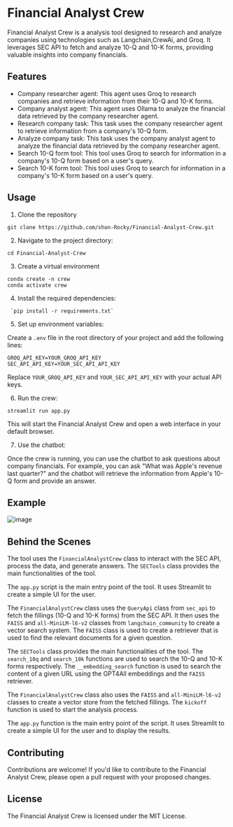 
Financial Analyst Crew
=====================

Financial Analyst Crew is a analysis tool designed to research and analyze companies using  technologies such as Langchain,CrewAi, and Groq. It leverages SEC API to fetch and analyze 10-Q and 10-K forms, providing valuable insights into company financials.


Features
--------

* Company researcher agent: This agent uses Groq to research companies and retrieve information from their 10-Q and 10-K forms.
* Company analyst agent: This agent uses Ollama to analyze the financial data retrieved by the company researcher agent.
* Research company task: This task uses the company researcher agent to retrieve information from a company's 10-Q form.
* Analyze company task: This task uses the company analyst agent to analyze the financial data retrieved by the company researcher agent.
* Search 10-Q form tool: This tool uses Groq to search for information in a company's 10-Q form based on a user's query.
* Search 10-K form tool: This tool uses Groq to search for information in a company's 10-K form based on a user's query.

Usage
-----
1. Clone the repository
```
git clone https://github.com/shon-Rocky/Financial-Analyst-Crew.git
```
2. Navigate to the project directory:

```
cd Financial-Analyst-Crew
```
3. Create a virtual environment
```
conda create -n crew
conda activate crew
```
4. Install the required dependencies:
```
 `pip install -r requirements.txt`

```
5. Set up environment variables:

Create a `.env` file in the root directory of your project and add the following lines:
```
GROQ_API_KEY=YOUR_GROQ_API_KEY
SEC_API_API_KEY=YOUR_SEC_API_API_KEY
```
Replace `YOUR_GROQ_API_KEY` and `YOUR_SEC_API_API_KEY` with your actual API keys.

6. Run the crew:
```
streamlit run app.py
```
This will start the Financial Analyst Crew and open a web interface in your default browser.

7. Use the chatbot:

Once the crew is running, you can use the chatbot to ask questions about company financials. For example, you can ask "What was Apple's revenue last quarter?" and the chatbot will retrieve the information from Apple's 10-Q form and provide an answer.

## Example

![image](https://github.com/shon-Rocky/Financial-Analyst-Crew/assets/140310009/6ba2c972-00c8-42d4-8380-3d476697c9eb)


## Behind the Scenes

The tool uses the `FinancialAnalystCrew` class to interact with the SEC API, process the data, and generate answers. The `SECTools` class provides the main functionalities of the tool.

The `app.py` script is the main entry point of the tool. It uses Streamlit to create a simple UI for the user.

The `FinancialAnalystCrew` class uses the `QueryApi` class from `sec_api` to fetch the fillings (10-Q and 10-K forms) from the SEC API. It then uses the `FAISS` and `all-MiniLM-l6-v2` classes from `langchain_community` to create a vector search system. The `FAISS` class is used to create a retriever that is used to find the relevant documents for a given question.

The `SECTools` class provides the main functionalities of the tool. The `search_10q` and `search_10k` functions are used to search the 10-Q and 10-K forms respectively. The `__embedding_search` function is used to search the content of a given URL using the GPT4All embeddings and the `FAISS` retriever.

The `FinancialAnalystCrew` class also uses the `FAISS` and `all-MiniLM-l6-v2` classes to create a vector store from the fetched fillings. The `kickoff` function is used to start the analysis process.

The `app.py` function is the main entry point of the script. It uses Streamlit to create a simple UI for the user and to display the results.

Contributing
------------

Contributions are welcome! If you'd like to contribute to the Financial Analyst Crew, please open a pull request with your proposed changes.

License
-------

The Financial Analyst Crew is licensed under the MIT License.
